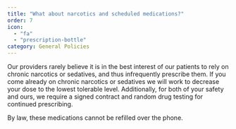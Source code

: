 ```yaml
---
title: "What about narcotics and scheduled medications?"
order: 7
icon: 
  - "fa"
  - "prescription-bottle"
category: General Policies
---
```

Our providers rarely believe it is in the best interest of our patients to rely on chronic narcotics or sedatives, and thus infrequently prescribe them. If you come already on chronic narcotics or sedatives we will work to decrease your dose to the lowest tolerable level. Additionally, for both of your safety and ours, we require a signed contract and random drug testing for continued prescribing.

By law, these medications cannot be refilled over the phone.
